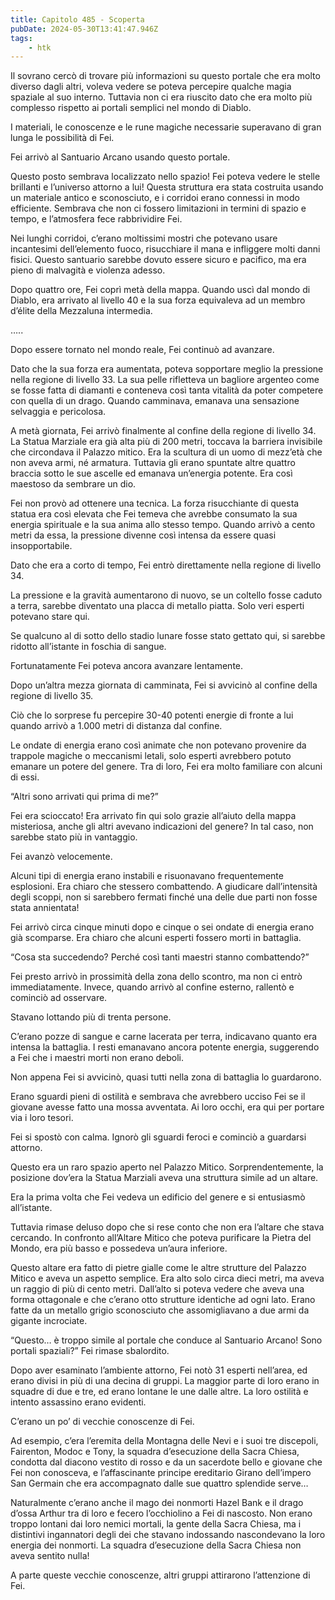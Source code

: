 ```yaml
---
title: Capitolo 485 - Scoperta
pubDate: 2024-05-30T13:41:47.946Z
tags:
    - htk
---
```


Il sovrano cercò di trovare più informazioni su questo portale che era molto diverso dagli altri, voleva vedere se poteva percepire qualche magia spaziale al suo interno. Tuttavia non ci era riuscito dato che era molto più complesso rispetto ai portali semplici nel mondo di Diablo.

I materiali, le conoscenze e le rune magiche necessarie superavano di gran lunga le possibilità di Fei.

Fei arrivò al Santuario Arcano usando questo portale.

Questo posto sembrava localizzato nello spazio! Fei poteva vedere le stelle brillanti e l’universo attorno a lui! Questa struttura era stata costruita usando un materiale antico e sconosciuto, e i corridoi erano connessi in modo efficiente. Sembrava che non ci fossero limitazioni in termini di spazio e tempo, e l’atmosfera fece rabbrividire Fei.

Nei lunghi corridoi, c’erano moltissimi mostri che potevano usare incantesimi dell’elemento fuoco, risucchiare il mana e infliggere molti danni fisici. Questo santuario sarebbe dovuto essere sicuro e pacifico, ma era pieno di malvagità e violenza adesso.

Dopo quattro ore, Fei coprì metà della mappa. Quando uscì dal mondo di Diablo, era arrivato al livello 40 e la sua forza equivaleva ad un membro d’élite della Mezzaluna intermedia.

…..

Dopo essere tornato nel mondo reale, Fei continuò ad avanzare.

Dato che la sua forza era aumentata, poteva sopportare meglio la pressione nella regione di livello 33. La sua pelle rifletteva un bagliore argenteo come se fosse fatta di diamanti e conteneva così tanta vitalità da poter competere con quella di un drago. Quando camminava, emanava una sensazione selvaggia e pericolosa.

A metà giornata, Fei arrivò finalmente al confine della regione di livello 34. La Statua Marziale era già alta più di 200 metri, toccava la barriera invisibile che circondava il Palazzo mitico. Era la scultura di un uomo di mezz’età che non aveva armi, né armatura. Tuttavia gli erano spuntate altre quattro braccia sotto le sue ascelle ed emanava un’energia potente. Era così maestoso da sembrare un dio.

Fei non provò ad ottenere una tecnica. La forza risucchiante di questa statua era così elevata che Fei temeva che avrebbe consumato la sua energia spirituale e la sua anima allo stesso tempo. Quando arrivò a cento metri da essa, la pressione divenne così intensa da essere quasi insopportabile.

Dato che era a corto di tempo, Fei entrò direttamente nella regione di livello 34.

La pressione e la gravità aumentarono di nuovo, se un coltello fosse caduto a terra, sarebbe diventato una placca di metallo piatta. Solo veri esperti potevano stare qui.

Se qualcuno al di sotto dello stadio lunare fosse stato gettato qui, si sarebbe ridotto all’istante in foschia di sangue.

Fortunatamente Fei poteva ancora avanzare lentamente.

Dopo un’altra mezza giornata di camminata, Fei si avvicinò al confine della regione di livello 35.

Ciò che lo sorprese fu percepire 30-40 potenti energie di fronte a lui quando arrivò a 1.000 metri di distanza dal confine.

Le ondate di energia erano così animate che non potevano provenire da trappole magiche o meccanismi letali, solo esperti avrebbero potuto emanare un potere del genere. Tra di loro, Fei era molto familiare con alcuni di essi.

“Altri sono arrivati qui prima di me?”

Fei era scioccato! Era arrivato fin qui solo grazie all’aiuto della mappa misteriosa, anche gli altri avevano indicazioni del genere? In tal caso, non sarebbe stato più in vantaggio.

Fei avanzò velocemente.

Alcuni tipi di energia erano instabili e risuonavano frequentemente esplosioni. Era chiaro che stessero combattendo. A giudicare dall’intensità degli scoppi, non si sarebbero fermati finché una delle due parti non fosse stata annientata!

Fei arrivò circa cinque minuti dopo e cinque o sei ondate di energia erano già scomparse. Era chiaro che alcuni esperti fossero morti in battaglia.

“Cosa sta succedendo? Perché così tanti maestri stanno combattendo?”

Fei presto arrivò in prossimità della zona dello scontro, ma non ci entrò immediatamente. Invece, quando arrivò al confine esterno, rallentò e cominciò ad osservare.

Stavano lottando più di trenta persone.

C’erano pozze di sangue e carne lacerata per terra, indicavano quanto era intensa la battaglia. I resti emanavano ancora potente energia, suggerendo a Fei che i maestri morti non erano deboli.

Non appena Fei si avvicinò, quasi tutti nella zona di battaglia lo guardarono.

Erano sguardi pieni di ostilità e sembrava che avrebbero ucciso Fei se il giovane avesse fatto una mossa avventata. Ai loro occhi, era qui per portare via i loro tesori.

Fei si spostò con calma. Ignorò gli sguardi feroci e cominciò a guardarsi attorno.

Questo era un raro spazio aperto nel Palazzo Mitico. Sorprendentemente, la posizione dov’era la Statua Marziali aveva una struttura simile ad un altare.

Era la prima volta che Fei vedeva un edificio del genere e si entusiasmò all’istante.

Tuttavia rimase deluso dopo che si rese conto che non era l’altare che stava cercando. In confronto all’Altare Mitico che poteva purificare la Pietra del Mondo, era più basso e possedeva un’aura inferiore.

Questo altare era fatto di pietre gialle come le altre strutture del Palazzo Mitico e aveva un aspetto semplice. Era alto solo circa dieci metri, ma aveva un raggio di più di cento metri. Dall’alto si poteva vedere che aveva una forma ottagonale e che c’erano otto strutture identiche ad ogni lato. Erano fatte da un metallo grigio sconosciuto che assomigliavano a due armi da gigante incrociate.

“Questo… è troppo simile al portale che conduce al Santuario Arcano! Sono portali spaziali?” Fei rimase sbalordito.

Dopo aver esaminato l’ambiente attorno, Fei notò 31 esperti nell’area, ed erano divisi in più di una decina di gruppi. La maggior parte di loro erano in squadre di due e tre, ed erano lontane le une dalle altre. La loro ostilità e intento assassino erano evidenti.

C’erano un po’ di vecchie conoscenze di Fei.

Ad esempio, c’era l’eremita della Montagna delle Nevi e i suoi tre discepoli, Fairenton, Modoc e Tony, la squadra d’esecuzione della Sacra Chiesa, condotta dal diacono vestito di rosso e da un sacerdote bello e giovane che Fei non conosceva, e l’affascinante principe ereditario Girano dell’impero San Germain che era accompagnato dalle sue quattro splendide serve…

Naturalmente c’erano anche il mago dei nonmorti Hazel Bank e il drago d’ossa Arthur tra di loro e fecero l’occhiolino a Fei di nascosto. Non erano troppo lontani dai loro nemici mortali, la gente della Sacra Chiesa, ma i distintivi ingannatori degli dei che stavano indossando nascondevano la loro energia dei nonmorti. La squadra d’esecuzione della Sacra Chiesa non aveva sentito nulla!

A parte queste vecchie conoscenze, altri gruppi attirarono l’attenzione di Fei.




